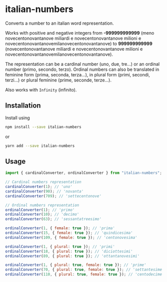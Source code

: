 # italian-numbers

Converts a number to an italian word representation.

Works with positive and negative integers from **-999999999999** (meno novecentonovantanove miliardi e novecentonovantanove milioni e novecentonovantanovemilanovecentonovantanove) to **999999999999** (novecentonovantanove miliardi e novecentonovantanove milioni e novecentonovantanovemilanovecentonovantanove).

The representation can be a cardinal number (uno, due, tre...) or an ordinal number (primo, secondo, terzo). Ordinal numbers can also be translated in feminine form (prima, seconda, terza...), in plural form (primi, secondi, terzi...) or plural feminine (prime, seconde, terze...).

Also works with `Infinity` (infinito).

## Installation

Install using

```sh
npm install --save italian-numbers
```

or

```sh
yarn add --save italian-numbers
```

## Usage

```js
import { cardinalConverter, ordinalConverter } from "italian-numbers";

// Cardinal numbers representation
cardinalConverter(1); // 'uno'
cardinalConverter(90); // 'novanta'
cardinalConverter(709); // 'settecentonove'

// Ordinal numbers representation
ordinalConverter(1); // 'primo'
ordinalConverter(10); // 'decimo'
ordinalConverter(63); // 'sessantatreesimo'

ordinalConverter(1, { female: true }); // 'prima'
ordinalConverter(15, { female: true }); // 'quindicesima'
ordinalConverter(109, { female: true }); // 'centonovesima'

ordinalConverter(1, { plural: true }); // 'primi'
ordinalConverter(18, { plural: true }); // 'diciottesimi'
ordinalConverter(89, { plural: true }); // 'ottantanovesimi'

ordinalConverter(1, { plural: true, female: true }); // 'prime'
ordinalConverter(70, { plural: true, female: true }); // 'settantesime'
ordinalConverter(110, { plural: true, female: true }); // 'centodecime'
```
